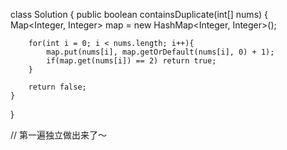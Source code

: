 class Solution {
    public boolean containsDuplicate(int[] nums) {
        Map<Integer, Integer> map = new HashMap<Integer, Integer>();
        
        for(int i = 0; i < nums.length; i++){
            map.put(nums[i], map.getOrDefault(nums[i], 0) + 1);
            if(map.get(nums[i]) == 2) return true;
        }
        
        return false;
    }
}

// 第一遍独立做出来了～